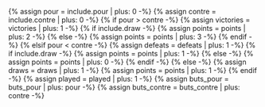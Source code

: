 {% assign pour = include.pour | plus: 0 -%}
{% assign contre = include.contre | plus: 0 -%}
{% if pour > contre -%}
{%   assign victories = victories | plus: 1 -%}
{%   if include.draw -%}
{%     assign points = points | plus: 2 -%}
{%   else -%}
{%     assign points = points | plus: 3 -%}
{%   endif -%}
{% elsif pour < contre -%}
{%   assign defeats = defeats | plus: 1 -%}
{%   if include.draw -%}
{%     assign points = points | plus: 1 -%}
{%   else -%}
{%     assign points = points | plus: 0 -%}
{%   endif -%}
{% else -%}
{%   assign draws = draws | plus: 1 -%}
{%   assign points = points | plus: 1 -%}
{% endif -%}
{% assign played = played | plus: 1 -%}
{% assign buts_pour = buts_pour | plus: pour -%}
{% assign buts_contre = buts_contre | plus: contre -%}
